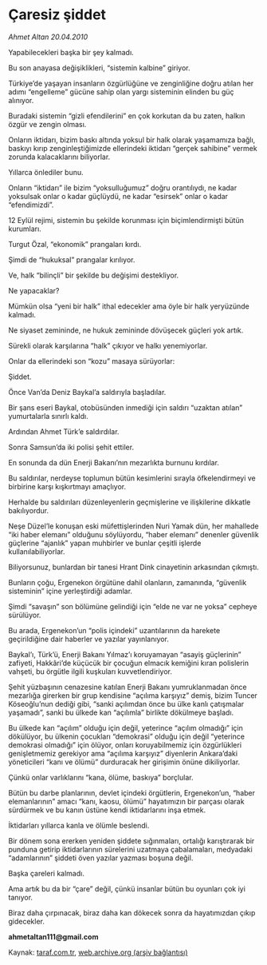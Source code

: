 # Çaresiz şiddet

*Ahmet Altan 20.04.2010*

<div class="yazi"><p>Yapabilecekleri başka bir şey kalmadı.</p>
<p>Bu son anayasa değişiklikleri, “sistemin kalbine” giriyor.</p>
<p>Türkiye’de yaşayan insanların özgürlüğüne ve zenginliğine doğru atılan her adımı “engelleme” gücüne sahip olan yargı sisteminin elinden bu güç alınıyor.</p>
<p>Buradaki sistemin “gizli efendilerini” en çok korkutan da bu zaten, halkın özgür ve zengin olması.</p>
<p>Onların iktidarı, bizim baskı altında yoksul bir halk olarak yaşamamıza bağlı, baskıyı kırıp zenginleştiğimizde ellerindeki iktidarı “gerçek sahibine” vermek zorunda kalacaklarını biliyorlar.</p>
<p>Yıllarca önlediler bunu.</p>
<p>Onların “iktidarı” ile bizim “yoksulluğumuz” doğru orantılıydı, ne kadar yoksulsak onlar o kadar güçlüydü, ne kadar “esirsek” onlar o kadar “efendimizdi”.</p>
<p>12 Eylül rejimi, sistemin bu şekilde korunması için biçimlendirmişti bütün kurumları.</p>
<p>Turgut Özal, “ekonomik” prangaları kırdı.</p>
<p>Şimdi de “hukuksal” prangalar kırılıyor.</p>
<p>Ve, halk “bilinçli” bir şekilde bu değişimi destekliyor.</p>
<p>Ne yapacaklar?</p>
<p>Mümkün olsa “yeni bir halk” ithal edecekler ama öyle bir halk yeryüzünde kalmadı.</p>
<p>Ne siyaset zemininde, ne hukuk zemininde dövüşecek güçleri yok artık.</p>
<p>Sürekli olarak karşılarına “halk” çıkıyor ve halkı yenemiyorlar.</p>
<p>Onlar da ellerindeki son “kozu” masaya sürüyorlar:</p>
<p>Şiddet.</p>
<p>Önce Van’da Deniz Baykal’a saldırıyla başladılar.</p>
<p>Bir şans eseri Baykal, otobüsünden inmediği için saldırı “uzaktan atılan” yumurtalarla sınırlı kaldı.</p>
<p>Ardından Ahmet Türk’e saldırdılar.</p>
<p>Sonra Samsun’da iki polisi şehit ettiler.</p>
<p>En sonunda da dün Enerji Bakanı’nın mezarlıkta burnunu kırdılar.</p>
<p>Bu saldırılar, nerdeyse toplumun bütün kesimlerini sırayla öfkelendirmeyi ve birbirine karşı kışkırtmayı amaçlıyor.</p>
<p>Herhalde bu saldırıları düzenleyenlerin geçmişlerine ve ilişkilerine dikkatle bakılıyordur.</p>
<p>Neşe Düzel’le konuşan eski müfettişlerinden Nuri Yamak dün, her mahallede “iki haber elemanı” olduğunu söylüyordu, “haber elemanı” denenler güvenlik güçlerine “ajanlık” yapan muhbirler ve bunlar çeşitli işlerde kullanılabiliyorlar.</p>
<p>Biliyorsunuz, bunlardan bir tanesi Hrant Dink cinayetinin arkasından çıkmıştı.</p>
<p>Bunların çoğu, Ergenekon örgütüne dahil olanların, zamanında, “güvenlik sisteminin” içine yerleştirdiği adamlar.</p>
<p>Şimdi “savaşın” son bölümüne gelindiği için “elde ne var ne yoksa” cepheye sürülüyor.</p>
<p>Bu arada, Ergenekon’un “polis içindeki” uzantılarının da harekete geçirildiğine dair haberler ve yazılar yayınlanıyor.</p>
<p>Baykal’ı, Türk’ü, Enerji Bakanı Yılmaz’ı koruyamayan “asayiş güçlerinin” zafiyeti, Hakkâri’de küçücük bir çocuğun elmacık kemiğini kıran polislerin vahşeti, bu örgütle ilgili kuşkuları kuvvetlendiriyor.</p>
<p>Şehit yüzbaşının cenazesine katılan Enerji Bakanı yumruklanmadan önce mezarlığa girerken bir grup kendisine “açılıma karşıyız” demiş, bizim Tuncer Köseoğlu’nun dediği gibi, “sanki açılımdan önce bu ülke kanlı çatışmalar yaşamadı”, sanki bu ülkede kan “açılımla” birlikte dökülmeye başladı.</p>
<p>Bu ülkede kan “açılım” olduğu için değil, yeterince “açılım olmadığı” için dökülüyor, bu ülkenin çocukları “demokrasi” olduğu için değil “yeterince demokrasi olmadığı” için ölüyor, onları koruyabilmemiz için özgürlükleri genişletmemiz gerekiyor ama “açılıma karşıyız” diyenlerin Ankara’daki yöneticileri “kanı ve ölümü” durduracak her girişimin önüne dikiliyorlar.</p>
<p>Çünkü onlar varlıklarını “kana, ölüme, baskıya” borçlular.</p>
<p>Bütün bu darbe planlarının, devlet içindeki örgütlerin, Ergenekon’un, “haber elemanlarının” amacı “kanı, kaosu, ölümü” hayatımızın bir parçası olarak sürdürmek ve bu kanın üstüne kendi iktidarlarını inşa etmek.</p>
<p>İktidarları yıllarca kanla ve ölümle beslendi.</p>
<p>Bir dönem sona ererken yeniden şiddete sığınmaları, ortalığı karıştırarak bir punduna getirip iktidarlarının sürelerini uzatmaya çabalamaları, medyadaki “adamlarının” şiddeti öven yazılar yazması boşuna değil.</p>
<p>Başka çareleri kalmadı.</p>
<p>Ama artık bu da bir “çare” değil, çünkü insanlar bütün bu oyunları çok iyi tanıyor.</p>
<p>Biraz daha çırpınacak, biraz daha kan dökecek sonra da hayatımızdan çıkıp gidecekler.</p>
<p><b>ahmetaltan111@gmail.com</b></p></div>

Kaynak: [taraf.com.tr](http://www.taraf.com.tr:80/makale/10957.htm), [web.archive.org (arşiv bağlantısı)](http://web.archive.org/web/20100423121146/http://www.taraf.com.tr:80/makale/10957.htm)

